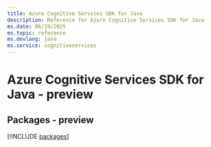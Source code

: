 ```yaml
---
title: Azure Cognitive Services SDK for Java
description: Reference for Azure Cognitive Services SDK for Java
ms.date: 06/19/2025
ms.topic: reference
ms.devlang: java
ms.service: cognitiveservices
---
```

# Azure Cognitive Services SDK for Java - preview
## Packages - preview
[!INCLUDE [packages](cognitive-services-index.md)]